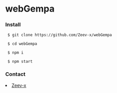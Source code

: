 # webGempa

### Install

```
 $ git clone https://github.com/Zeev-x/webGempa
```

```
 $ cd webGempa
```

```
 $ npm i
```

```
 $ npm start
```

### Contact

<li><a href="mailto: cristianozeevalya@gmail.com">Zeev-x</a></li>